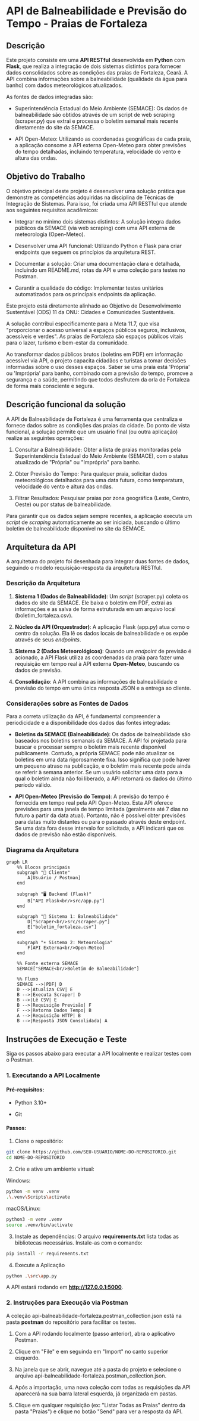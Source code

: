 
# API de Balneabilidade e Previsão do Tempo - Praias de Fortaleza

## Descrição

Este projeto consiste em uma **API RESTful** desenvolvida em **Python** com **Flask**, que realiza a integração de dois sistemas distintos para fornecer dados consolidados sobre as condições das praias de Fortaleza, Ceará. A API combina informações sobre a balneabilidade (qualidade da água para banho) com dados meteorológicos atualizados.

As fontes de dados integradas são:

* Superintendência Estadual do Meio Ambiente (SEMACE): Os dados de balneabilidade são obtidos através de um script de web scraping (scraper.py) que extrai e processa o boletim semanal mais recente diretamente do site da SEMACE.

* API Open-Meteo: Utilizando as coordenadas geográficas de cada praia, a aplicação consome a API externa Open-Meteo para obter previsões do tempo detalhadas, incluindo temperatura, velocidade do vento e altura das ondas.

## Objetivo do Trabalho

O objetivo principal deste projeto é desenvolver uma solução prática que demonstre as competências adquiridas na disciplina de Técnicas de Integração de Sistemas. Para isso, foi criada uma API RESTful que atende aos seguintes requisitos acadêmicos:

* Integrar no mínimo dois sistemas distintos: A solução integra dados públicos da SEMACE (via web scraping) com uma API externa de meteorologia (Open-Meteo).

* Desenvolver uma API funcional: Utilizando Python e Flask para criar endpoints que seguem os princípios da arquitetura REST.

* Documentar a solução: Criar uma documentação clara e detalhada, incluindo um README.md, rotas da API e uma coleção para testes no Postman.

* Garantir a qualidade do código: Implementar testes unitários automatizados para os principais endpoints da aplicação.

Este projeto está diretamente alinhado ao Objetivo de Desenvolvimento Sustentável (ODS) 11 da ONU: Cidades e Comunidades Sustentáveis.

A solução contribui especificamente para a Meta 11.7, que visa "proporcionar o acesso universal a espaços públicos seguros, inclusivos, acessíveis e verdes". As praias de Fortaleza são espaços públicos vitais para o lazer, turismo e bem-estar da comunidade.

Ao transformar dados públicos brutos (boletins em PDF) em informação acessível via API, o projeto capacita cidadãos e turistas a tomar decisões informadas sobre o uso desses espaços. Saber se uma praia está 'Própria' ou 'Imprópria' para banho, combinado com a previsão do tempo, promove a segurança e a saúde, permitindo que todos desfrutem da orla de Fortaleza de forma mais consciente e segura.

## Descrição funcional da solução

A API de Balneabilidade de Fortaleza é uma ferramenta que centraliza e fornece dados sobre as condições das praias da cidade. Do ponto de vista funcional, a solução permite que um usuário final (ou outra aplicação) realize as seguintes operações:

1. Consultar a Balneabilidade: Obter a lista de praias monitoradas pela Superintendência Estadual do Meio Ambiente (SEMACE), com o status atualizado de "Própria" ou "Imprópria" para banho.

2. Obter Previsão do Tempo: Para qualquer praia, solicitar dados meteorológicos detalhados para uma data futura, como temperatura, velocidade do vento e altura das ondas.

3. Filtrar Resultados: Pesquisar praias por zona geográfica (Leste, Centro, Oeste) ou por status de balneabilidade.

Para garantir que os dados sejam sempre recentes, a aplicação executa um *script* de *scraping* automaticamente ao ser iniciada, buscando o último boletim de balneabilidade disponível no site da SEMACE.

## Arquitetura da API

A arquitetura do projeto foi desenhada para integrar duas fontes de dados, seguindo o modelo requisição-resposta da arquitetura RESTful.

### Descrição da Arquitetura
1. **Sistema 1 (Dados de Balneabilidade)**: Um *script* (scraper.py) coleta os dados do site da SEMACE. Ele baixa o boletim em PDF, extrai as informações e as salva de forma estruturada em um arquivo local (boletim_fortaleza.csv).

2. **Núcleo da API (Orquestrador)**: A aplicação Flask (app.py) atua como o centro da solução. Ela lê os dados locais de balneabilidade e os expõe através de seus *endpoints*.

3. **Sistema 2 (Dados Meteorológicos)**: Quando um *endpoint* de previsão é acionado, a API Flask utiliza as coordenadas da praia para fazer uma requisição em tempo real à API externa **Open-Meteo**, buscando os dados de previsão.

4. **Consolidação**: A API combina as informações de balneabilidade e previsão do tempo em uma única resposta JSON e a entrega ao cliente.

### Considerações sobre as Fontes de Dados
Para a correta utilização da API, é fundamental compreender a periodicidade e a disponibilidade dos dados das fontes integradas:

* **Boletins da SEMACE (Balneabilidade)**: Os dados de balneabilidade são baseados nos boletins semanais da SEMACE. A API foi projetada para buscar e processar sempre o boletim mais recente disponível publicamente. Contudo, a própria SEMACE pode não atualizar os boletins em uma data rigorosamente fixa. Isso significa que pode haver um pequeno atraso na publicação, e o boletim mais recente pode ainda se referir à semana anterior. Se um usuário solicitar uma data para a qual o boletim ainda não foi liberado, a API retornará os dados do último período válido.

* **API Open-Meteo (Previsão do Tempo)**: A previsão do tempo é fornecida em tempo real pela API Open-Meteo. Esta API oferece previsões para uma janela de tempo limitada (geralmente até 7 dias no futuro a partir da data atual). Portanto, não é possível obter previsões para datas muito distantes ou para o passado através deste endpoint. Se uma data fora desse intervalo for solicitada, a API indicará que os dados de previsão não estão disponíveis.

### Diagrama da Arquitetura

```mermaid
graph LR
    %% Blocos principais
    subgraph "👤 Cliente"
        A[Usuário / Postman]
    end

    subgraph "🖥️ Backend (Flask)"
        B["API Flask<br/>src/app.py"]
    end

    subgraph "🌊 Sistema 1: Balneabilidade"
        D["Scraper<br/>src/scraper.py"]
        E["boletim_fortaleza.csv"]
    end

    subgraph "☀️ Sistema 2: Meteorologia"
        F[API Externa<br/>Open-Meteo]
    end

    %% Fonte externa SEMACE
    SEMACE["SEMACE<br/>Boletim de Balneabilidade"]

    %% Fluxo
    SEMACE -->|PDF| D
    D -->|Atualiza CSV| E
    B -->|Executa Scraper| D
    B -->|Lê CSV| E
    B -->|Requisição Previsão| F
    F -->|Retorna Dados Tempo| B
    A -->|Requisição HTTP| B
    B -->|Resposta JSON Consolidada| A

```

## Instruções de Execução e Teste

Siga os passos abaixo para executar a API localmente e realizar testes com o Postman.

### 1. Executando a API Localmente

#### Pré-requisitos:

* Python 3.10+

* Git

#### Passos:

1. Clone o repositório:

```bash
git clone https://github.com/SEU-USUARIO/NOME-DO-REPOSITORIO.git
cd NOME-DO-REPOSITORIO
```
2. Crie e ative um ambiente virtual:

Windows: 
```bash
python -m venv .venv
.\.venv\Scripts\activate
```
macOS/Linux:
```bash
python3 -m venv .venv
source .venv/bin/activate
```
3. Instale as dependências:
O arquivo **requirements.txt** lista todas as bibliotecas necessárias. Instale-as com o comando:
```bash
pip install -r requirements.txt
```
4. Execute a Aplicação
```bash
python .\src\app.py 
```
A API estará rodando em **http://127.0.0.1:5000**.

### 2. Instruções para Execução via Postman

A coleção api-balneabilidade-fortaleza.postman_collection.json está na pasta **postman** do repositório para facilitar os testes.

1. Com a API rodando localmente (passo anterior), abra o aplicativo Postman.

2. Clique em  "File" e em seguinda em "Import" no canto superior esquerdo.

3. Na janela que se abrir, navegue até a pasta do projeto e selecione o arquivo api-balneabilidade-fortaleza.postman_collection.json.

4. Após a importação, uma nova coleção com todas as requisições da API aparecerá na sua barra lateral esquerda, já organizada em pastas.

5. Clique em qualquer requisição (ex: "Listar Todas as Praias" dentro da pasta "Praias") e clique no botão "Send" para ver a resposta da API.
